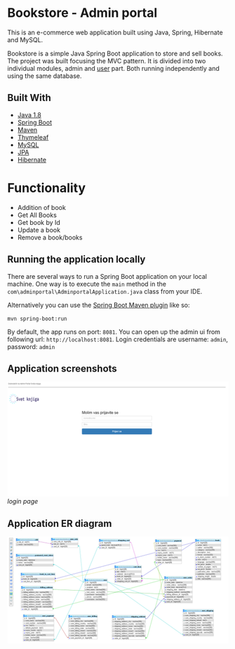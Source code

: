 # Bookstore - Admin portal

This is an e-commerce web application built using Java, Spring, Hibernate and MySQL. 

Bookstore is a simple Java Spring Boot application to store and sell books.
 The project was built focusing the MVC pattern. It is divided into two
 individual modules, admin and
[user](https://github.com/bromazepam/bookstoreMaster)
 part. Both running independently and using the same database. 
 
 ## Built With
 
 * [Java 1.8](https://www.oracle.com/technetwork/java/javaee/downloads/jdk8-downloads-2133151.html)
 * [Spring Boot](https://spring.io/projects/spring-boot)
 * [Maven](https://maven.apache.org/)
 * [Thymeleaf](https://www.thymeleaf.org/)
 * [MySQL](https://www.mysql.com/)
 * [JPA](https://spring.io/guides/gs/accessing-data-jpa/)
 * [Hibernate](https://hibernate.org/)
 
 # Functionality

 * Addition of book
 * Get All Books
 * Get book by Id
 * Update a book
 * Remove a book/books

 
 ## Running the application locally
 
 There are several ways to run a Spring Boot application on your local machine. One way is to execute the `main` method in the `com\adminportal\AdminportalApplication.java` class from your IDE.
 
 Alternatively you can use the [Spring Boot Maven plugin](https://docs.spring.io/spring-boot/docs/current/reference/html/build-tool-plugins-maven-plugin.html) like so:
 
 ```shell
 mvn spring-boot:run
 ```

By default, the app runs on port: `8081`. You can open up the admin ui from following url: `http://localhost:8081`.
Login credentials are username: `admin`, password: `admin`
## Application screenshots

![Login page](./src/main/resources/static/image/screenshots/login.png)
*login page*

## Application ER diagram
![ER diagram](./src/main/resources/static/image/screenshots/er.png)